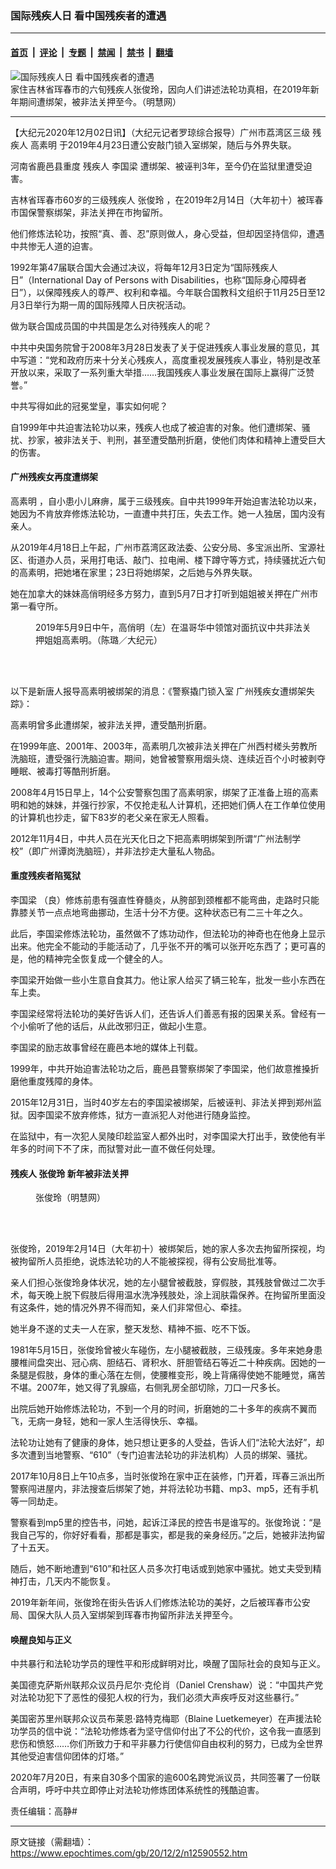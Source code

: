 ### 国际残疾人日 看中国残疾者的遭遇

---

#### [首页](../../../..?n12590552) &nbsp;|&nbsp; [评论](../../../../../epoch-comment?n12590552) &nbsp;|&nbsp; [专题](../../../../../epoch-special?n12590552) &nbsp;|&nbsp; [禁闻](../../../../../epoch-news?n12590552) &nbsp;|&nbsp; [禁书](../../../../../books?n12590552) &nbsp;|&nbsp; [翻墙](https://github.com/gfw-breaker/nogfw/blob/master/README.md?n12590552)


<div><img alt="国际残疾人日 看中国残疾者的遭遇" class="attachment-djy_600_400 size-djy_600_400 wp-post-image" src="https://i.epochtimes.com/assets/uploads/2020/12/3-16-600x400.jpg"/>
<div class="caption">
 家住吉林省珲春市的六旬残疾人张俊玲，因向人们讲述法轮功真相，在2019年新年期间遭绑架，被非法关押至今。（明慧网）
</div></div><hr/><div class="post_content" id="artbody" itemprop="articleBody">
 <!-- article content begin -->
 <p>
  【大纪元2020年12月02日讯】（大纪元记者罗琼综合报导）广州市荔湾区三级
  <ok href="https://www.epochtimes.com/gb/tag/%E6%AE%8B%E7%96%BE%E4%BA%BA.html">
   残疾人
  </ok>
  <ok href="https://www.epochtimes.com/gb/tag/%E9%AB%98%E7%B4%A0%E6%98%8E.html">
   高素明
  </ok>
  于2019年4月23日遭公安敲门锁入室绑架，随后与外界失联。
 </p>
 <p>
  河南省鹿邑县重度
  <ok href="https://www.epochtimes.com/gb/tag/%E6%AE%8B%E7%96%BE%E4%BA%BA.html">
   残疾人
  </ok>
  <ok href="https://www.epochtimes.com/gb/tag/%E6%9D%8E%E5%9B%BD%E6%A2%81.html">
   李国梁
  </ok>
  遭绑架、被诬判3年，至今仍在监狱里遭受迫害。
 </p>
 <p>
  吉林省珲春市60岁的三级残疾人
  <ok href="https://www.epochtimes.com/gb/tag/%E5%BC%A0%E4%BF%8A%E7%8E%B2.html">
   张俊玲
  </ok>
  ，在2019年2月14日（大年初十）被珲春市国保警察绑架，非法关押在市拘留所。
 </p>
 <p>
  他们修炼法轮功，按照“真、善、忍”原则做人，身心受益，但却因坚持信仰，遭遇中共惨无人道的迫害。
 </p>
 <p>
  1992年第47届联合国大会通过决议，将每年12月3日定为“国际残疾人日”（International Day of Persons with Disabilities，也称“国际身心障碍者日”），以保障残疾人的尊严、权利和幸福。今年联合国教科文组织于11月25日至12月3日举行为期一周的国际残障人日庆祝活动。
 </p>
 <p>
  做为联合国成员国的中共国是怎么对待残疾人的呢？
 </p>
 <p>
  中共中央国务院曾于2008年3月28日发表了关于促进残疾人事业发展的意见，其中写道：“党和政府历来十分关心残疾人，高度重视发展残疾人事业，特别是改革开放以来，采取了一系列重大举措……我国残疾人事业发展在国际上赢得广泛赞誉。”
 </p>
 <p>
  中共写得如此的冠冕堂皇，事实如何呢？
 </p>
 <p>
  自1999年中共迫害法轮功以来，残疾人也成了被迫害的对象。他们遭绑架、骚扰、抄家，被非法关于、判刑，甚至遭受酷刑折磨，使他们肉体和精神上遭受巨大的伤害。
 </p>
 <h4 class="title">
  广州残疾女再度遭绑架
 </h4>
 <p>
  <ok href="https://www.epochtimes.com/gb/tag/%E9%AB%98%E7%B4%A0%E6%98%8E.html">
   高素明
  </ok>
  ，自小患小儿麻痹，属于三级残疾。自中共1999年开始迫害法轮功以来，她因为不肯放弃修炼法轮功，一直遭中共打压，失去工作。她一人独居，国内没有亲人。
 </p>
 <p>
  从2019年4月18日上午起，广州市荔湾区政法委、公安分局、多宝派出所、宝源社区、街道办人员，采用打电话、敲门、拉电闸、楼下蹲守等方式，持续骚扰近六旬的高素明，把她堵在家里；23日将她绑架，之后她与外界失联。
 </p>
 <p>
  她在加拿大的妹妹高俏明经多方努力，直到5月7日才打听到姐姐被关押在广州市第一看守所。
 </p>
 <figure aria-describedby="caption-attachment-12590681" class="wp-caption aligncenter" id="attachment_12590681" style="width: 450px">
  <ok href="https://i.epochtimes.com/assets/uploads/2020/12/IMG_0604-450x338.jpg" target="_blank">
   <img alt="" class="size-full wp-image-12590681" src="https://i.epochtimes.com/assets/uploads/2020/12/IMG_0604-450x338.jpg"/>
  </ok>
  <br/><figcaption class="wp-caption-text" id="caption-attachment-12590681">
   2019年5月9日中午，高俏明（左）在温哥华中领馆对面抗议中共非法关押姐姐高素明。（陈璐／大纪元）
  </figcaption><br/>
 </figure><br/>
 <p class="title style-scope ytd-video-primary-info-renderer">
  以下是新唐人报导高素明被绑架的消息：《警察撬门锁入室 广州残疾女遭绑架失踪》：
 </p>
 <p>
  <center>
  </center>
  高素明曾多此遭绑架，被非法关押，遭受酷刑折磨。
 </p>
 <p>
  在1999年底、2001年、2003年，高素明几次被非法关押在广州西村槎头劳教所洗脑班，遭受强行洗脑迫害。期间，她曾被警察用烟头烧、连续近百个小时被剥夺睡眠、被毒打等酷刑折磨。
 </p>
 <p>
  2008年4月15日早上，14个公安警察包围了高素明家，绑架了正准备上班的高素明和她的妹妹，并强行抄家，不仅抢走私人计算机，还把她们俩人在工作单位使用的计算机也抄走，留下83岁的老父亲在家无人照看。
 </p>
 <p>
  2012年11月4日，中共人员在光天化日之下把高素明绑架到所谓“广州法制学校”（即广州谭岗洗脑班），并非法抄走大量私人物品。
 </p>
 <h4>
  重度残疾者陷冤狱
 </h4>
 <p>
  <ok href="https://www.epochtimes.com/gb/tag/%E6%9D%8E%E5%9B%BD%E6%A2%81.html">
   李国梁
  </ok>
  （良）修炼前患有强直性脊髓炎，从胯部到颈椎都不能弯曲，走路时只能靠膝关节一点点地弯曲挪动，生活十分不方便。这种状态已有二三十年之久。
 </p>
 <p>
  此后，李国梁修炼法轮功，虽然做不了炼功动作，但法轮功的神奇也在他身上显示出来。他完全不能动的手能活动了，几乎张不开的嘴可以张开吃东西了；更可喜的是，他的精神完全恢复成一个健全的人。
 </p>
 <p>
  李国梁开始做一些小生意自食其力。他让家人给买了辆三轮车，批发一些小东西在车上卖。
 </p>
 <p>
  李国梁经常将法轮功的美好告诉人们，还告诉人们善恶有报的因果关系。曾经有一个小偷听了他的话后，从此改邪归正，做起小生意。
 </p>
 <p>
  李国梁的励志故事曾经在鹿邑本地的媒体上刊载。
 </p>
 <p>
  1999年，中共开始迫害法轮功之后，鹿邑县警察绑架了李国梁，他们故意推搡折磨他重度残障的身体。
 </p>
 <p>
  2015年12月31日，当时40岁左右的李国梁被绑架，后被诬判、非法关押到郑州监狱。因李国梁不放弃修炼，狱方一直派犯人对他进行随身监控。
 </p>
 <p>
  在监狱中，有一次犯人吴陵印趁监室人都外出时，对李国梁大打出手，致使他有半年多的时间下不了床，而狱警对此一直不做任何处理。
 </p>
 <h4 class="title">
  残疾人
  <ok href="https://www.epochtimes.com/gb/tag/%E5%BC%A0%E4%BF%8A%E7%8E%B2.html">
   张俊玲
  </ok>
  新年被非法关押
 </h4>
 <figure aria-describedby="caption-attachment-12590801" class="wp-caption aligncenter" id="attachment_12590801" style="width: 357px">
  <ok href="https://i.epochtimes.com/assets/uploads/2020/12/2019-2-15-zhangjunling_01-1-1.jpg" target="_blank">
   <img alt="" class="size-full wp-image-12590801" src="https://i.epochtimes.com/assets/uploads/2020/12/2019-2-15-zhangjunling_01-1-1.jpg"/>
  </ok>
  <br/><figcaption class="wp-caption-text" id="caption-attachment-12590801">
   张俊玲（明慧网）
  </figcaption><br/>
 </figure><br/>
 <p>
  张俊玲，2019年2月14日（大年初十）被绑架后，她的家人多次去拘留所探视，均被拘留所人员拒绝，说炼法轮功的人不能被探视，得有公安局批准等。
 </p>
 <p>
  亲人们担心张俊玲身体状况，她的左小腿曾被截肢，穿假肢，其残肢曾做过二次手术，每天晚上脱下假肢后得用温水洗净残肢处，涂上润肤霜保养。在拘留所里面没有这条件，她的情况外界不得而知，亲人们非常但心、牵挂。
 </p>
 <p>
  她半身不遂的丈夫一人在家，整天发愁、精神不振、吃不下饭。
 </p>
 <p>
  1981年5月15日，张俊玲曾被火车碰伤，左小腿被截肢，三级残废。多年来她身患腰椎间盘突出、冠心病、胆结石、肾积水、肝胆管结石等近二十种疾病。因她的一条腿是假肢，身体的重心落在左侧，使腰椎变形，晚上背痛得使她不能睡觉，痛苦不堪。2007年，她又得了乳腺癌，右侧乳房全部切除，刀口一尺多长。
 </p>
 <p>
  出院后她开始修炼法轮功，不到一个月的时间，折磨她的二十多年的疾病不翼而飞，无病一身轻，她和一家人生活得快乐、幸福。
 </p>
 <p>
  法轮功让她有了健康的身体，她只想让更多的人受益，告诉人们“法轮大法好”，却多次遭到当地警察、“610”（专门迫害法轮功的非法机构）人员的绑架、骚扰。
 </p>
 <p>
  2017年10月8日上午10点多，当时张俊玲在家中正在装修，门开着，珲春三派出所警察闯进屋内，非法搜查后绑架了她，并将法轮功书籍、mp3、mp5，还有手机等一同劫走。
 </p>
 <p>
  警察看到mp5里的控告书，问她，起诉江泽民的控告书是谁写的。张俊玲说：“是我自己写的，你好好看看，那都是事实，都是我的亲身经历。”之后，她被非法拘留了十五天。
 </p>
 <p>
  随后，她不断地遭到“610”和社区人员多次打电话或到她家中骚扰。她丈夫受到精神打击，几天内不能恢复。
 </p>
 <p>
  2019年新年间，张俊玲在街头告诉人们修炼法轮功的美好，之后被珲春市公安局、国保大队人员入室绑架到珲春市拘留所非法关押至今。
 </p>
 <h4>
  唤醒良知与正义
 </h4>
 <p>
  中共暴行和法轮功学员的理性平和形成鲜明对比，唤醒了国际社会的良知与正义。
 </p>
 <p>
  美国德克萨斯州联邦众议员丹尼尔·克伦肖（Daniel Crenshaw）说：“中国共产党对法轮功犯下了恶性的侵犯人权的行为，我们必须大声疾呼反对这些暴行。”
 </p>
 <p>
  美国密苏里州联邦众议员布莱恩·路特克梅耶（Blaine Luetkemeyer）在声援法轮功学员的信中说：“法轮功修炼者为坚守信仰付出了不公的代价，这令我一直感到悲伤和愤怒……你们所致力于和平非暴力行使信仰自由权利的努力，已成为全世界其他受迫害信仰团体的灯塔。”
 </p>
 <p>
  2020年7月20日，有来自30多个国家的逾600名跨党派议员，共同签署了一份联合声明，呼吁中共立即停止对法轮功修炼团体系统性的残酷迫害。
 </p>
 <p>
  责任编辑：高静#
 </p>
 <!-- article content end -->
 <div id="below_article_ad">
 </div>
</div>


---

原文链接（需翻墙）：https://www.epochtimes.com/gb/20/12/2/n12590552.htm